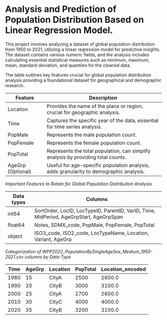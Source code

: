# Analysis and Prediction of Population Distribution Based on Linear Regression Model.

This project involves analyzing a dataset of global population distribution from 1950 to 2021, utilizing a linear regression model for predictive insights. The dataset contains various numeric fields, and the analysis includes calculating essential statistical measures such as minimum, maximum, mean, standard deviation, and quantiles for the cleaned data.

The table outlines key features crucial for global population distribution analysis providing a foundational dataset for geographical and demographic research.

| Feature           | Description                                                                            |
|-------------------|----------------------------------------------------------------------------------------|
| Location          | Provides the name of the place or region, crucial for geographic analysis.             |
| Time              | Captures the specific year of the data, essential for time series analysis.            |
| PopMale           | Represents the male population count.                                                  |
| PopFemale         | Represents the female population count.                                                |
| PopTotal          | Represents the total population, can simplify analysis by providing total counts.      |
| AgeGrp (Optional) | Useful for age-specific population analysis, adds granularity to demographic analysis. |

*Important Features to Retain for Global Population Distribution Analysis*

| Data types | Columns                                                                                |
|------------|----------------------------------------------------------------------------------------|
| int64      | SortOrder, LocID, LocTypeID, ParentID, VarID, Time, MidPeriod, AgeGrpStart, AgeGrpSpan |
| float64    | Notes, SDMX_code, PopMale, PopFemale, PopTotal                                         |
| object     | ISO3_code, ISO2_code, LocTypeName, Location, Variant, AgeGrp                           |

*Categorization of WPP2022_PopulationBySingleAgeSex_Medium_1950-2021.csv columns by Data Type*

| Time   | AgeGrp | Location | PopTotal | Location_encoded |
|--------|--------|----------|----------|------------------|
| 1980   | 15     | CityA    | 2500     | 2600.0           |
| 1990   | 20     | CityB    | 3000     | 3100.0           |
| 2000   | 25     | CityA    | 2700     | 2600.0           |
| 2010   | 30     | CityC    | 4000     | 4000.0           |
| 2020   | 35     | CityB    | 3200     | 3100.0           |
